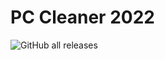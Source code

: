 # PC Cleaner 2022
![GitHub all releases](https://img.shields.io/github/downloads/Sahil12524/PC-Cleaner-2022/total?style=for-the-badge)
